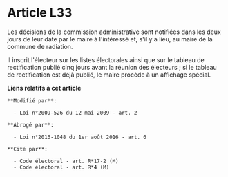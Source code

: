 # Article L33

Les décisions de la commission administrative sont notifiées dans les deux jours de leur date par le maire à l'intéressé et,
s'il y a lieu, au maire de la commune de radiation. 

Il inscrit l'électeur sur les listes électorales ainsi que sur le tableau de rectification publié cinq jours avant la réunion
des électeurs ; si le tableau de rectification est déjà publié, le maire procède à un affichage spécial.

**Liens relatifs à cet article**

	**Modifié par**:

	  - Loi n°2009-526 du 12 mai 2009 - art. 2

	**Abrogé par**:

	  - Loi n°2016-1048 du 1er août 2016 - art. 6

	**Cité par**:

	  - Code électoral - art. R*17-2 (M)
	  - Code électoral - art. R*4 (M)
